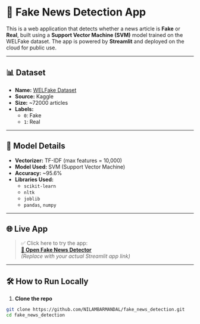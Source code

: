 # 📰 Fake News Detection App

This is a web application that detects whether a news article is **Fake** or **Real**, built using a **Support Vector Machine (SVM)** model trained on the WELFake dataset. The app is powered by **Streamlit** and deployed on the cloud for public use.

---

## 📊 Dataset

- **Name:** [WELFake Dataset](https://www.kaggle.com/datasets/nelgiriyewithana/welfake)
- **Source:** Kaggle
- **Size:** ~72000 articles
- **Labels:** 
  - `0`: Fake
  - `1`: Real

---

## 🤖 Model Details

- **Vectorizer:** TF-IDF (max features = 10,000)
- **Model Used:** SVM (Support Vector Machine)
- **Accuracy:** ~95.6%
- **Libraries Used:**
  - `scikit-learn`
  - `nltk`
  - `joblib`
  - `pandas`, `numpy`

---

## 🌐 Live App

> ✅ Click here to try the app:  
**[🔗 Open Fake News Detector](https://your-username-your-repo.streamlit.app)**  
*(Replace with your actual Streamlit app link)*

---

## 🛠 How to Run Locally

1. **Clone the repo**
```bash
git clone https://github.com/NILAMBARMANDAL/fake_news_detection.git
cd fake_news_detection
